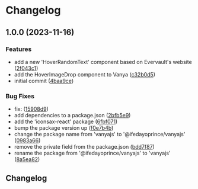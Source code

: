 # Changelog

## 1.0.0 (2023-11-16)


### Features

* add a new 'HoverRandomText' component based on Evervault's website ([2f043c1](https://github.com/ifedayoprince/vanyajs/commit/2f043c11d012739d680d3125ccf2774709ab7219))
* add the HoverImageDrop component to Vanya ([c32b0d5](https://github.com/ifedayoprince/vanyajs/commit/c32b0d52a4abcc65c0b0f580aea57909ae8c6d5c))
* initial commit ([4baa9ce](https://github.com/ifedayoprince/vanyajs/commit/4baa9ce4d2d04bada9a651669f4de3938e3aea92))


### Bug Fixes

* fix:  ([15908d9](https://github.com/ifedayoprince/vanyajs/commit/15908d9b6e74e1eba42583bb35dbe508101e8e42))
* add dependencies to a package.json ([2bfb5e9](https://github.com/ifedayoprince/vanyajs/commit/2bfb5e92619c5e9b9ffbc984544d6d2fe08b4d51))
* add the 'iconsax-react' package ([6fbf071](https://github.com/ifedayoprince/vanyajs/commit/6fbf071488323bf4018ffe542f52de30dd838ae1))
* bump the package version up ([f0e7b4b](https://github.com/ifedayoprince/vanyajs/commit/f0e7b4b583e8ab8b5fd9c748a56bd09d46bf4144))
* change the package name from 'vanyajs' to '@ifedayoprince/vanyajs' ([0983a66](https://github.com/ifedayoprince/vanyajs/commit/0983a66c709a6906f4bdf08bc229d63b7392e5a5))
* remove the private field from the package.json ([bdd7f87](https://github.com/ifedayoprince/vanyajs/commit/bdd7f87533a941eb33b2c07681c9154b4c0f9486))
* rename the package from '@ifedayoprince/vanyajs' to 'vanyajs' ([8a5ea82](https://github.com/ifedayoprince/vanyajs/commit/8a5ea820cc9fd8773412108bc409de71cee2d39e))

## Changelog
